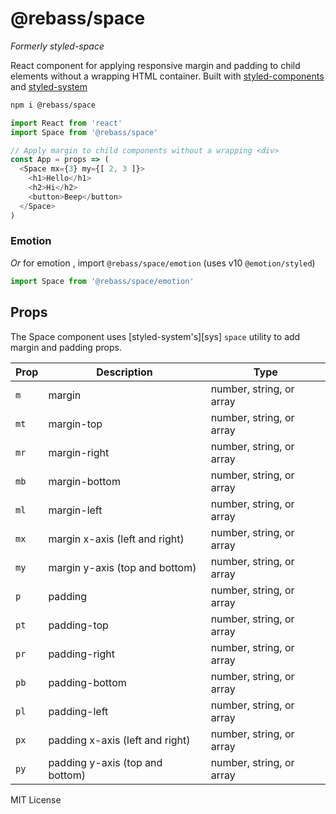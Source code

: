 
# @rebass/space

*Formerly styled-space*

React component for applying responsive margin and padding to child elements without a wrapping HTML container.
Built with [styled-components][sc] and [styled-system][]

```sh
npm i @rebass/space
```

```js
import React from 'react'
import Space from '@rebass/space'

// Apply margin to child components without a wrapping <div>
const App = props => (
  <Space mx={3} my={[ 2, 3 ]}>
    <h1>Hello</h1>
    <h2>Hi</h2>
    <button>Beep</button>
  </Space>
)
```

### Emotion

*Or* for emotion , import `@rebass/space/emotion` (uses v10 `@emotion/styled`)

```js
import Space from '@rebass/space/emotion'
```

## Props

The Space component uses [styled-system's][sys] `space` utility to add margin and padding props.

Prop | Description | Type
---|---|---
`m` | margin | number, string, or array
`mt` | margin-top | number, string, or array
`mr` | margin-right | number, string, or array
`mb` | margin-bottom | number, string, or array
`ml` | margin-left | number, string, or array
`mx` | margin x-axis (left and right) | number, string, or array
`my` | margin y-axis (top and bottom) | number, string, or array
`p` | padding | number, string, or array
`pt` | padding-top | number, string, or array
`pr` | padding-right | number, string, or array
`pb` | padding-bottom | number, string, or array
`pl` | padding-left | number, string, or array
`px` | padding x-axis (left and right) | number, string, or array
`py` | padding y-axis (top and bottom) | number, string, or array

MIT License

[sc]: https://github.com/styled-components/styled-components
[styled-system]: https://styled-system.com
